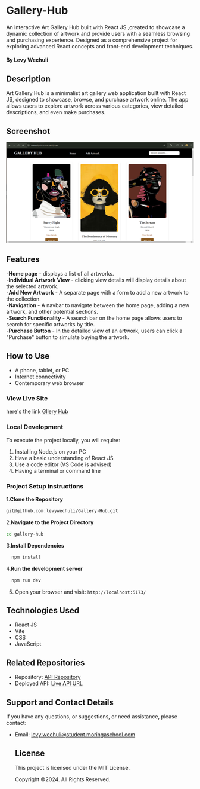 # Gallery-Hub  

#### 
An interactive Art Gallery Hub built with React JS ,created to showcase a dynamic collection of artwork and provide users with a seamless browsing and purchasing experience. Designed as a comprehensive project for exploring advanced React concepts and front-end development techniques.  

#### By **Levy Wechuli**    

## Description  

Art Gallery Hub is a minimalist art gallery web application built with React JS, designed to showcase, browse, and purchase artwork online. The app allows users to explore artwork across various categories, view detailed descriptions, and even make purchases.  

## Screenshot  

![image alt](https://github.com/levywechuli/Gallery-Hub/blob/main/Screenshot%20from%202024-11-15%2007-33-40.png?raw=true)  

## Features  
-**Home page** - displays a list of all artworks.    
-**Individual Artwork View** - clicking view details will display details about the selected artwork.    
-**Add New Artwork** - A separate page with a form to add a new artwork to the collection.  
-**Navigation** - A navbar to navigate between the home page, adding a new artwork, and other potential sections.  
-**Search Functionality** - A search bar on the home page allows users to search for specific artworks by title.  
-**Purchase Button** - In the detailed view of an artwork, users can click a "Purchase" button to simulate buying the artwork.  

## How to Use  

- A phone, tablet, or PC  
- Internet connectivity   
- Contemporary web browser

### View Live Site  

here's the link [Gllery Hub](https://velvety-figolla-4747a1.netlify.app/)  

### Local Development  

To execute the project locally, you will require:

1. Installing Node.js on your PC  
2. Have a basic understanding of React JS     
3. Use a code editor (VS Code is advised)  
4. Having a terminal or command line

### Project Setup instructions  

1.**Clone the Repository**  

   ```bash
  git@github.com:levywechuli/Gallery-Hub.git
   ```  
2.**Navigate to the Project Directory**  

   ```bash
  cd gallery-hub
   ```
3.**Install Dependencies**  

 ```bash
   npm install
   ```
4.**Run the development server**  

 ```bash
   npm run dev
   ```
5. Open your browser and visit: `http://localhost:5173/`

 ## Technologies Used  

- React JS  
- Vite  
- CSS    
- JavaScript

## Related Repositories  

- Repository: [API Repository](https://github.com/levywechuli/JSON-server-deployment.git)  
- Deployed API: [Live API URL](https://gallery-hub.onrender.com/)

## Support and Contact Details  

If you have any questions, or suggestions, or need assistance, please contact:    

- Email: <levy.wechuli@student.moringaschool.com>

  ## License

  This project is licensed under the MIT License.

  Copyright &copy;2024. All Rights Reserved.














